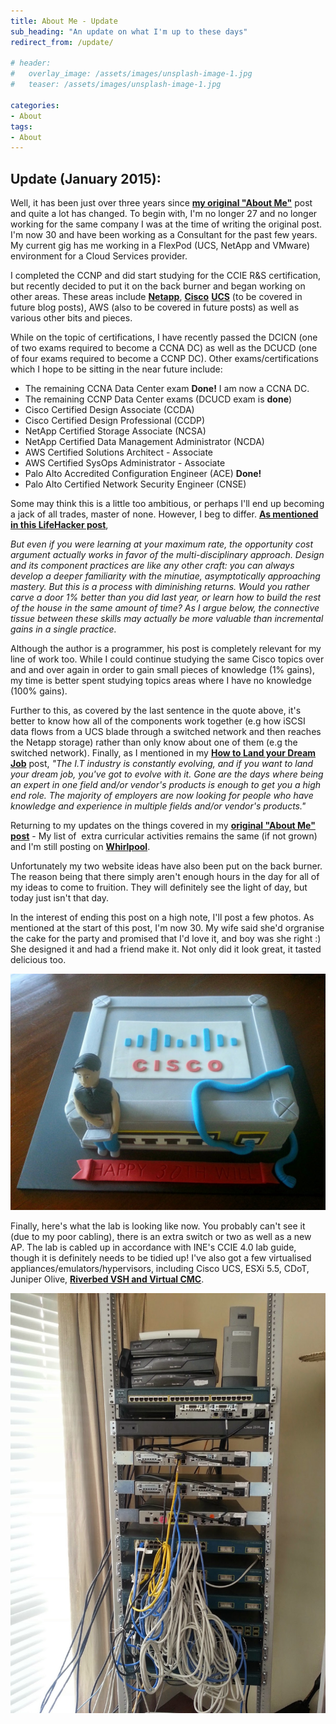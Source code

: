 ```yaml
---
title: About Me - Update
sub_heading: "An update on what I'm up to these days"
redirect_from: /update/

# header:
#   overlay_image: /assets/images/unsplash-image-1.jpg
#   teaser: /assets/images/unsplash-image-1.jpg

categories:
- About
tags:
- About
---
```

## Update (January 2015):

Well, it has been just over three years since **[my original "About Me"](/about/ "About Me")** post and quite a lot has changed. To begin with, I'm no longer 27 and no longer working for the same company I was at the time of writing the original post. I'm now 30 and have been working as a Consultant for the past few years. My current gig has me working in a FlexPod (UCS, NetApp and VMware) environment for a Cloud Services provider.

I completed the CCNP and did start studying for the CCIE R&S certification, but recently decided to put it on the back burner and began working on other areas. These areas include [**Netapp**](/tags/#NetApp), [**Cisco**](/tags/#cisco) **[UCS](/tags/#ucs)** (to be covered in future blog posts), AWS (also to be covered in future posts) as well as various other bits and pieces.

While on the topic of certifications, I have recently passed the DCICN (one of two exams required to become a CCNA DC) as well as the DCUCD (one of four exams required to become a CCNP DC). Other exams/certifications which I hope to be sitting in the near future include:

*   The remaining CCNA Data Center exam **Done!** I am now a CCNA DC.
*   The remaining CCNP Data Center exams (DCUCD exam is **done**)
*   Cisco Certified Design Associate (CCDA)
*   Cisco Certified Design Professional (CCDP)
*   NetApp Certified Storage Associate (NCSA)
*   NetApp Certified Data Management Administrator (NCDA)
*   AWS Certified Solutions Architect - Associate
*   AWS Certified SysOps Administrator - Associate
*   Palo Alto Accredited Configuration Engineer (ACE) **Done!**
*   Palo Alto Certified Network Security Engineer (CNSE)

Some may think this is a little too ambitious, or perhaps I'll end up becoming a jack of all trades, master of none. However, I beg to differ. **[As mentioned in this LifeHacker post](http://lifehacker.com/being-a-jack-of-all-trades-doesnt-mean-youre-a-master-511886334)**,

_But even if you were learning at your maximum rate, the opportunity cost argument actually works in favor of the multi-disciplinary approach. Design and its component practices are like any other craft: you can always develop a deeper familiarity with the minutiae, asymptotically approaching mastery. But this is a process with diminishing returns. Would you rather carve a door 1% better than you did last year, or learn how to build the rest of the house in the same amount of time? As I argue below, the connective tissue between these skills may actually be more valuable than incremental gains in a single practice._

Although the author is a programmer, his post is completely relevant for my line of work too. While I could continue studying the same Cisco topics over and and over again in order to gain small pieces of knowledge (1% gains), my time is better spent studying topics areas where I have no knowledge (100% gains).

Further to this, as covered by the last sentence in the quote above, it's better to know how all of the components work together (e.g how iSCSI data flows from a UCS blade through a switched network and then reaches the Netapp storage) rather than only know about one of them (e.g the switched network). Finally, as I mentioned in my [**How to Land your Dream Job**](/land-dream-job/ "How to Land your Dream Job") post, _"The I.T industry is constantly evolving, and if you want to land your dream job, you've got to evolve with it. Gone are the days where being an expert in one field and/or vendor's products is enough to get you a high end role. The majority of employers are now looking for people who have knowledge and experience in multiple fields and/or vendor's products."_

Returning to my updates on the things covered in my **[original "About Me" post](/about/ "About Me")** - My list of  extra curricular activities remains the same (if not grown) and I'm still posting on **[Whirlpool](http://forums.whirlpool.net.au/user/85305?days=120)**.

Unfortunately my two website ideas have also been put on the back burner. The reason being that there simply aren't enough hours in the day for all of my ideas to come to fruition. They will definitely see the light of day, but today just isn't that day.

In the interest of ending this post on a high note, I'll post a few photos. As mentioned at the start of this post, I'm now 30. My wife said she'd orgranise the cake for the party and promised that I'd love it, and boy was she right :) She designed it and had a friend make it. Not only did it look great, it tasted delicious too.

[![30thcake](/assets/2015/02/30thcake.jpg)](/assets/2015/02/30thcake.jpg)

Finally, here's what the lab is looking like now. You probably can't see it (due to my poor cabling), there is an extra switch or two as well as a new AP. The lab is cabled up in accordance with INE's CCIE 4.0 lab guide, though it is definitely needs to be tidied up! I've also got a few virtualised appliances/emulators/hypervisors, including Cisco UCS, ESXi 5.5, CDoT, Juniper Olive, [**Riverbed VSH and Virtual CMC**](/guide-building-self-contained-virtual-steelhead-lab-part-1/ "Guide: Building a Self-Contained Virtual Steelhead Lab – Part 1").

[![lab](/assets/2015/02/lab.jpg)](/assets/2015/02/lab.jpg)